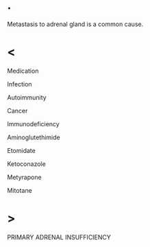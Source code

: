 # .

Metastasis to adrenal gland is a common cause.

# <

Medication

Infection

Autoimmunity

Cancer

Immunodeficiency

Aminoglutethimide

Etomidate

Ketoconazole

Metyrapone

Mitotane

# >

PRIMARY ADRENAL INSUFFICIENCY

